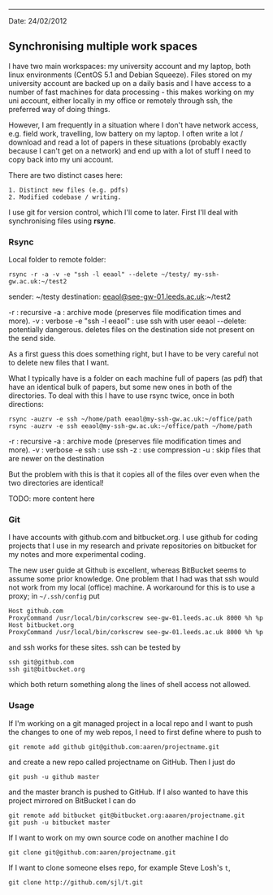 ---
Date: 24/02/2012

Synchronising multiple work spaces
----------------------------------
I have two main workspaces: my university account and my laptop, both
linux environments (CentOS 5.1 and Debian Squeeze). Files stored on my
university account are backed up on a daily basis and I have access to
a number of fast machines for data processing - this makes working on
my uni account, either locally in my office or remotely through ssh,
the preferred way of doing things.

However, I am frequently in a situation where I don't have network
access, e.g. field work, travelling, low battery on my laptop. I often
write a lot / download and read a lot of papers in these situations
(probably exactly because I can't get on a network) and end up with
a lot of stuff I need to copy back into my uni account.

There are two distinct cases here:

    1. Distinct new files (e.g. pdfs)
    2. Modified codebase / writing.

I use git for version control, which I'll come to later. First I'll
deal with synchronising files using **rsync**.

### Rsync ###

Local folder to remote folder:

    rsync -r -a -v -e "ssh -l eeaol" --delete ~/testy/ my-ssh-gw.ac.uk:~/test2

sender: ~/testy
destination: eeaol@see-gw-01.leeds.ac.uk:~/test2

-r : recursive
-a : archive mode (preserves file modification times and more).
-v : verbose
-e "ssh -l eeaol" : use ssh with user eeaol
--delete: potentially dangerous. deletes files on the destination side
          not present on the send side.

As a first guess this does something right, but I have to be very careful not
to delete new files that I want.

What I typically have is a folder on each machine full of papers
(as pdf) that have an identical bulk of papers, but some new ones in
both of the directories. To deal with this I have to use rsync twice,
once in both directions:

    rsync -auzrv -e ssh ~/home/path eeaol@my-ssh-gw.ac.uk:~/office/path
    rsync -auzrv -e ssh eeaol@my-ssh-gw.ac.uk:~/office/path ~/home/path

-r : recursive
-a : archive mode (preserves file modification times and more).
-v : verbose
-e ssh : use ssh
-z : use compression
-u : skip files that are newer on the destination 

But the problem with this is that it copies all of the files over even
when the two directories are identical!

TODO: more content here


### Git ###

I have accounts with github.com and bitbucket.org. I use github for
coding projects that I use in my research and private repositories on
bitbucket for my notes and more experimental coding.

The new user guide at Github is excellent, whereas BitBucket seems to
assume some prior knowledge. One problem that I had was that ssh would
not work from my local (office) machine. A workaround for this is to
use a proxy; in `~/.ssh/config` put

    Host github.com
    ProxyCommand /usr/local/bin/corkscrew see-gw-01.leeds.ac.uk 8000 %h %p
    Host bitbucket.org
    ProxyCommand /usr/local/bin/corkscrew see-gw-01.leeds.ac.uk 8000 %h %p

and ssh works for these sites. ssh can be tested by

    ssh git@github.com
    ssh git@bitbucket.org

which both return something along the lines of shell access not allowed.

### Usage ###

If I'm working on a git managed project in a local repo and I want to
push the changes to one of my web repos, I need to first define where
to push to
    
    git remote add github git@github.com:aaren/projectname.git

and create a new repo called projectname on GitHub. Then I just do
    
    git push -u github master

and the master branch is pushed to GitHub. If I also wanted to have
this project mirrored on BitBucket I can do

    git remote add bitbucket git@bitbucket.org:aaaren/projectname.git
    git push -u bitbucket master


If I want to work on my own source code on another machine I do

    git clone git@github.com:aaren/projectname.git

If I want to clone someone elses repo, for example Steve Losh's `t`,

    git clone http://github.com/sjl/t.git


